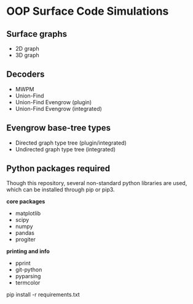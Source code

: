 
# OOP Surface Code Simulations

## Surface graphs

* 2D graph
* 3D graph

## Decoders

* MWPM
* Union-Find
* Union-Find Evengrow (plugin)
* Union-Find Evengrow (integrated)

## Evengrow base-tree types

* Directed graph type tree (plugin/integrated)
* Undirected graph type tree (integrated)

## Python packages required

Though this repository, several non-standard python libraries are used, which can be installed through pip or pip3.

**core packages**
* matplotlib
* scipy
* numpy
* pandas
* progiter

**printing and info**
* pprint
* git-python
* pyparsing
* termcolor

pip install -r requirements.txt
